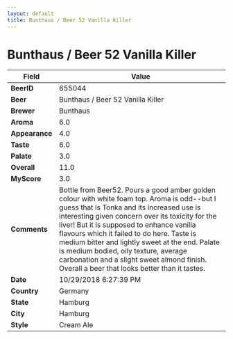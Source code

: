 ```yaml
---
layout: default
title: Bunthaus / Beer 52 Vanilla Killer
---
```


# Bunthaus / Beer 52 Vanilla Killer

| Field         | Value     |
|---------------|-----------|
| **BeerID** | 655044 |
| **Beer** | Bunthaus / Beer 52 Vanilla Killer |
| **Brewer** | Bunthaus |
| **Aroma** | 6.0 |
| **Appearance** | 4.0 |
| **Taste** | 6.0 |
| **Palate** | 3.0 |
| **Overall** | 11.0 |
| **MyScore** | 3.0 |
| **Comments** | Bottle from Beer52. Pours a good amber golden colour with white foam top. Aroma is odd&#045;&#045;but I guess that is Tonka and its increased use is interesting given concern over its toxicity for the liver&#033; But it is supposed to enhance vanilla flavours which it failed to do here. Taste is medium bitter and lightly sweet at the end. Palate is medium bodied, oily texture, average carbonation and a slight sweet almond finish. Overall a beer that looks better than it tastes.  |
| **Date** | 10/29/2018 6:27:39 PM |
| **Country** | Germany |
| **State** | Hamburg |
| **City** | Hamburg |
| **Style** | Cream Ale |
